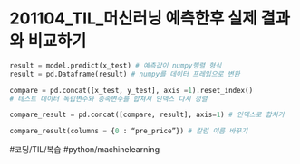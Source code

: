 # 201104_TIL_머신러닝 예측한후 실제 결과와 비교하기
```python
result = model.predict(x_test) # 예측값이 numpy행렬 형식
result = pd.Dataframe(result) # numpy를 데이터 프레임으로 변환

compare = pd.concat([x_test, y_test], axis =1).reset_index()
# 테스트 데이터 독립변수와 종속변수를 합쳐서 인덱스 다시 정렬

compare_result = pd.concat([compare, result], axis=1) # 인덱스로 합치기

compare_result(columns = {0 : “pre_price”}) # 칼럼 이름 바꾸기

```
#코딩/TIL/복습 #python/machinelearning